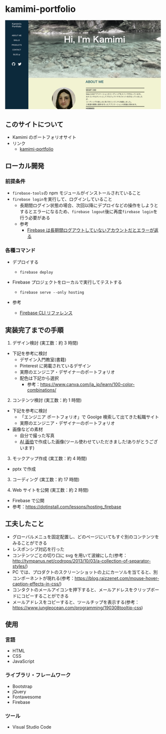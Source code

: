 # kamimi-portfolio

![PC用ポートフォリオ](assets/portfolio_web.png "portfolio_web")

## このサイトについて

- Kamimi のポートフォリオサイト
- リンク
  - [kamimi-portfolio](https://kamimiportfolioproject.web.app)

## ローカル開発

### 前提条件

- `firebase-tools`の npm モジュールがインストールされていること
- `firebase login`を実行して、ログインしていること
  - 長期間ログイン状態の場合、次回以降にデプロイなどの操作をしようとするとエラーになるため、`firebase logout`後に再度`firebase login`を行う必要がある
  - 参考
    - [Firebase は長期間ログアウトしていないアカウントだとエラーが返る](https://iwb.jp/firebase-account-returns-error-not-login-long-time/)

### 各種コマンド

- デプロイする

  - `firebase deploy`

- Firebase プロジェクトをローカルで実行してテストする

  - `firebase serve --only hosting`

- 参考
  - [Firebase CLI リファレンス](https://firebase.google.com/docs/cli?hl=ja#macos)

## 実装完了までの手順

1. デザイン検討 (実工数：約 3 時間)

- 下記を参考に検討
  - デザイン入門教室(書籍)
  - Pinterest に掲載されているデザイン
  - 実際のエンジニア・デザイナーのポートフォリオ
  - 配色は下記から選択
    - 参考：https://www.canva.com/ja_jp/learn/100-color-combinations/

2. コンテンツ検討 (実工数：約 1 時間)

- 下記を参考に検討
  - 「エンジニア ポートフォリオ」で Goolge 検索して出てきた転職サイト
  - 実際のエンジニア・デザイナーのポートフォリオ
- 画像などの素材
  - 自分で撮った写真
  - <a href="https://ai-art.tokyo/">AI 画伯</a>で作成した画像(ツール使わせていただきました!ありがとうございます)

3. モックアップ作成 (実工数：約 4 時間)

- pptx で作成

3. コーディング (実工数：約 17 時間)

4. Web サイトを公開 (実工数：約 2 時間)

- Firebase で公開
- 参考：https://dotinstall.com/lessons/hosting_firebase

## 工夫したこと

- グローバルメニュを固定配置し、どのページにいてもすぐ別のコンテンツをみることができる
- レスポンシブ対応を行った
- コンテンツごとの切り口に svg を用いて波線にした(参考：http://tympanus.net/codrops/2013/10/03/a-collection-of-separator-styles/)
- PC では、プロダクトのスクリーンショットの上にカーソルを当てると、別コンポーネントが現れる(参考：https://blog.raizzenet.com/mouse-hover-caption-effects-in-css/)
- コンタクトのメールアイコンを押下すると、メールアドレスをクリップボードにコピーすることができる
- メールアドレスをコピーすると、ツールチップを表示する(参考：https://www.jungleocean.com/programming/190308tooltip-css)

## 使用

### 言語

- HTML
- CSS
- JavaScript

### ライブラリ・フレームワーク

- Bootstrap
- jQuery
- Fontawesome
- Firebase

### ツール

- Visual Studio Code
